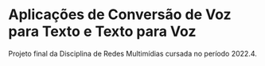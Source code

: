 # Aplicações de Conversão de Voz para Texto e Texto para Voz
Projeto final da Disciplina de Redes Multimídias cursada no período 2022.4.
